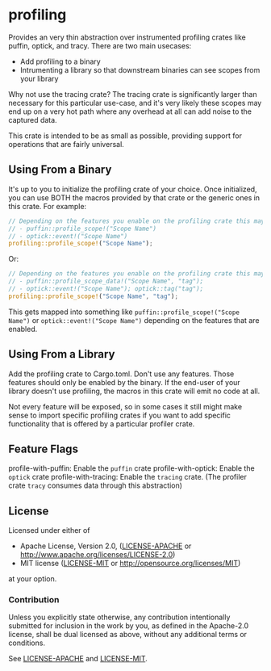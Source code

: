 # profiling

Provides an very thin abstraction over instrumented profiling crates like puffin, optick, and tracy. There are two
main usecases:
 * Add profiling to a binary
 * Intrumenting a library so that downstream binaries can see scopes from your library
 
Why not use the tracing crate? The tracing crate is significantly larger than necessary for this particular use-case,
and it's very likely these scopes may end up on a very hot path where any overhead at all can add noise to the captured
data.

This crate is intended to be as small as possible, providing support for operations that are fairly universal.

## Using From a Binary

It's up to you to initialize the profiling crate of your choice. Once initialized, you can use BOTH the macros provided
by that crate or the generic ones in this crate. For example:
```rust
// Depending on the features you enable on the profiling crate this may map to something like:
// - puffin::profile_scope!("Scope Name")
// - optick::event!("Scope Name")
profiling::profile_scope!("Scope Name");
```

Or:

```rust
// Depending on the features you enable on the profiling crate this may map to something like:
// - puffin::profile_scope_data!("Scope Name", "tag");
// - optick::event!("Scope Name"); optick::tag("tag");
profiling::profile_scope!("Scope Name", "tag");
```

This gets mapped into something like `puffin::profile_scope!("Scope Name")` or `optick::event!("Scope Name")`
depending on the features that are enabled.

## Using From a Library

Add the profiling crate to Cargo.toml. Don't use any features. Those features should only be enabled by the binary. If
the end-user of your library doesn't use profiling, the macros in this crate will emit no code at all.

Not every feature will be exposed, so in some cases it still might make sense to import specific profiling crates if
you want to add specific functionality that is offered by a particular profiler crate.

## Feature Flags

profile-with-puffin: Enable the `puffin` crate
profile-with-optick: Enable the `optick` crate
profile-with-tracing: Enable the `tracing` crate. (The profiler crate `tracy` consumes data through this abstraction)

## License

Licensed under either of

* Apache License, Version 2.0, ([LICENSE-APACHE](LICENSE-APACHE) or http://www.apache.org/licenses/LICENSE-2.0)
* MIT license ([LICENSE-MIT](LICENSE-MIT) or http://opensource.org/licenses/MIT)

at your option.

### Contribution

Unless you explicitly state otherwise, any contribution intentionally
submitted for inclusion in the work by you, as defined in the Apache-2.0
license, shall be dual licensed as above, without any additional terms or
conditions.

See [LICENSE-APACHE](LICENSE-APACHE) and [LICENSE-MIT](LICENSE-MIT).
